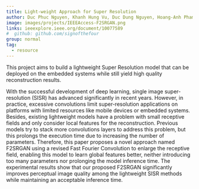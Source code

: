 ```yaml
---
title: Light-weight Approach for Super Resolution
author: Duc Phuc Nguyen, Khanh Hung Vu, Duc Dung Nguyen, Hoang-Anh Pham
image: images/projects/IEEEAccess-F2SRGAN.png
links: ieeexplore.ieee.org/document/10077589
#  github: github.com/signofthefour
group: normal
tag:
  - resource
---
```


<!-- excerpt start -->

This project aims to build a lightweight Super Resolution model that can be deployed on the embedded systems while still yield high quality reconstruction results.

<!-- excerpt end -->

With the successful development of deep learning, single image super-resolution (SISR) has advanced significantly in recent years. However, in practice, excessive convolutions limit super-resolution applications on platforms with limited resources like mobile devices or embedded systems. Besides, existing lightweight models have a problem with small receptive fields and only consider local features for the reconstruction. Previous models try to stack more convolutions layers to address this problem, but this prolongs the execution time due to increasing the number of parameters. Therefore, this paper proposes a novel approach named F2SRGAN using a revised Fast Fourier Convolution to enlarge the receptive field, enabling this model to learn global features better, neither introducing too many parameters nor prolonging the model inference time. The experimental results show that our proposed F2SRGAN significantly improves perceptual image quality among the lightweight SISR methods while maintaining an acceptable inference time.
